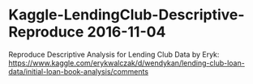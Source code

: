# Kaggle-LendingClub-Descriptive-Reproduce 2016-11-04
Reproduce Descriptive Analysis for Lending Club Data by Eryk: https://www.kaggle.com/erykwalczak/d/wendykan/lending-club-loan-data/initial-loan-book-analysis/comments
